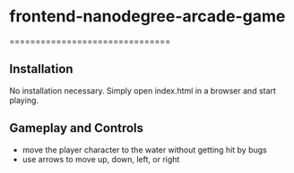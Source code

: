 # frontend-nanodegree-arcade-game
===============================

## Installation
No installation necessary. Simply open index.html in a browser and start playing.

## Gameplay and Controls
* move the player character to the water without getting hit by bugs
* use arrows to move up, down, left, or right
